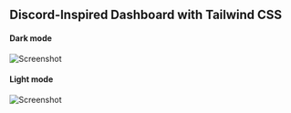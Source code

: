 ## Discord-Inspired Dashboard with Tailwind CSS

#### Dark mode

![Screenshot](./dark-mode.png)

#### Light mode

![Screenshot](./light-mode.png)
